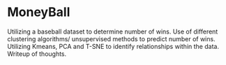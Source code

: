 # MoneyBall
Utilizing a baseball dataset to determine number of wins. Use of different clustering algorithms/ unsupervised methods to predict number of wins. Utilizing Kmeans, PCA and T-SNE to identify relationships within the data. Writeup of thoughts. 

